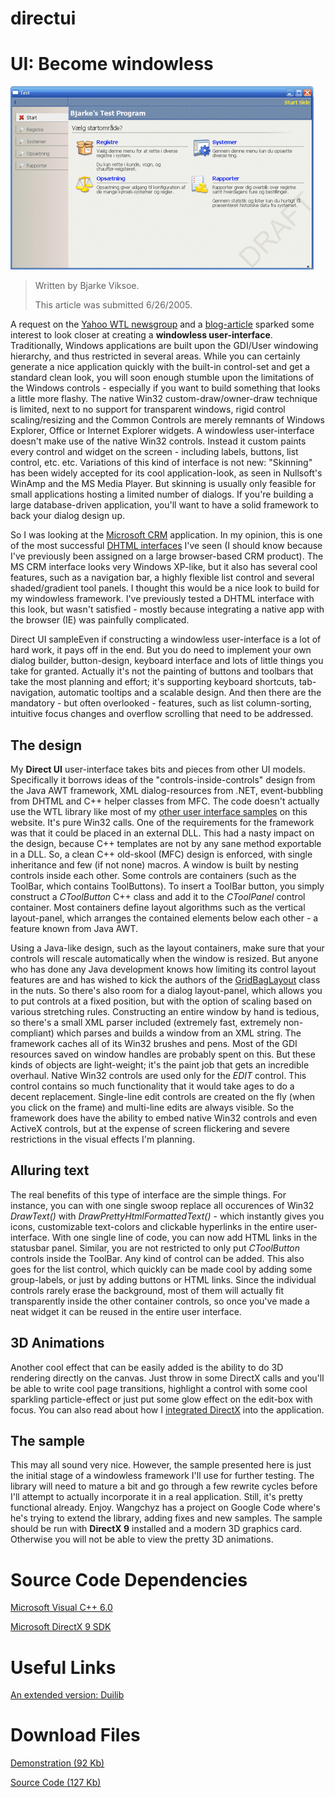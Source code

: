 # directui
# UI: Become windowless

![directui](https://github.com/iquanxin/directui/blob/main/windowless1.png)

> Written by Bjarke Viksoe.
>
> This article was submitted 6/26/2005.

A request on the [Yahoo WTL newsgroup](http://groups.yahoo.com/group/wtl/) and a [blog-article](http://blogs.msdn.com/oldnewthing/archive/2005/02/11/371042.aspx) sparked some interest to look closer at creating a **windowless user-interface**. Traditionally, Windows applications are built upon the GDI/User windowing hierarchy, and thus restricted in several areas. While you can certainly generate a nice application quickly with the built-in control-set and get a standard clean look, you will soon enough stumble upon the limitations of the Windows controls - especially if you want to build something that looks a little more flashy. The native Win32 custom-draw/owner-draw technique is limited, next to no support for transparent windows, rigid control scaling/resizing and the Common Controls are merely remnants of Windows Explorer, Office or Internet Explorer widgets.
A windowless user-interface doesn't make use of the native Win32 controls. Instead it custom paints every control and widget on the screen - including labels, buttons, list control, etc. etc. Variations of this kind of interface is not new: "Skinning" has been widely accepted for its cool application-look, as seen in Nullsoft's WinAmp and the MS Media Player. But skinning is usually only feasible for small applications hosting a limited number of dialogs. If you're building a large database-driven application, you'll want to have a solid framework to back your dialog design up.

So I was looking at the [Microsoft CRM](http://www.microsoft.com/businesssolutions/) application. In my opinion, this is one of the most successful [DHTML interfaces](http://web.archive.org/web/20080213073654/http://blogs.msdn.com/aaronel/articles/230420.aspx) I've seen (I should know because I've previously been assigned on a large browser-based CRM product). The MS CRM interface looks very Windows XP-like, but it also has several cool features, such as a navigation bar, a highly flexible list control and several shaded/gradient tool panels. I thought this would be a nice look to build for my windowless framework. I've previously tested a DHTML interface with this look, but wasn't satisfied - mostly because integrating a native app with the browser (IE) was painfully complicated.

Direct UI sampleEven if constructing a windowless user-interface is a lot of hard work, it pays off in the end. But you do need to implement your own dialog builder, button-design, keyboard interface and lots of little things you take for granted. Actually it's not the painting of buttons and toolbars that take the most planning and effort; it's supporting keyboard shortcuts, tab-navigation, automatic tooltips and a scalable design. And then there are the mandatory - but often overlooked - features, such as list column-sorting, intuitive focus changes and overflow scrolling that need to be addressed.

## The design
My **Direct UI** user-interface takes bits and pieces from other UI models. Specifically it borrows ideas of the "controls-inside-controls" design from the Java AWT framework, XML dialog-resources from .NET, event-bubbling from DHTML and C++ helper classes from MFC. The code doesn't actually use the WTL library like most of my [other user interface samples](http://www.viksoe.dk/code/all_wtl.htm) on this website. It's pure Win32 calls.
One of the requirements for the framework was that it could be placed in an external DLL. This had a nasty impact on the design, because C++ templates are not by any sane method exportable in a DLL. So, a clean C++ old-skool (MFC) design is enforced, with single inheritance and few (if not none) macros.
A window is built by nesting controls inside each other. Some controls are containers (such as the ToolBar, which contains ToolButtons). To insert a ToolBar button, you simply construct a *CToolButton* C++ class and add it to the *CToolPanel* control container. Most containers define layout algorithms such as the vertical layout-panel, which arranges the contained elements below each other - a feature known from Java AWT.

Using a Java-like design, such as the layout containers, make sure that your controls will rescale automatically when the window is resized. But anyone who has done any Java development knows how limiting its control layout features are and has wished to kick the authors of the [GridBagLayout](http://java.sun.com/j2se/1.3/docs/api/java/awt/GridBagLayout.html) class in the nuts. So there's also room for a dialog layout-panel, which allows you to put controls at a fixed position, but with the option of scaling based on various stretching rules.
Constructing an entire window by hand is tedious, so there's a small XML parser included (extremely fast, extremely non-compliant) which parses and builds a window from an XML string.
The framework caches all of its Win32 brushes and pens. Most of the GDI resources saved on window handles are probably spent on this. But these kinds of objects are light-weight; it's the paint job that gets an incredible overhaul.
Native Win32 controls are used only for the *EDIT* control. This control contains so much functionality that it would take ages to do a decent replacement. Single-line edit controls are created on the fly (when you click on the frame) and multi-line edits are always visible. So the framework does have the ability to embed native Win32 controls and even ActiveX controls, but at the expense of screen flickering and severe restrictions in the visual effects I'm planning.

## Alluring text
The real benefits of this type of interface are the simple things. For instance, you can with one single swoop replace all occurences of Win32 *DrawText()* with *DrawPrettyHtmlFormattedText()* - which instantly gives you icons, customizable text-colors and clickable hyperlinks in the entire user-interface. With one single line of code, you can now add HTML links in the statusbar panel.
Similar, you are not restricted to only put *CToolButton* controls inside the ToolBar. Any kind of control can be added. This also goes for the list control, which quickly can be made cool by adding some group-labels, or just by adding buttons or HTML links. Since the individual controls rarely erase the background, most of them will actually fit transparently inside the other container controls, so once you've made a neat widget it can be reused in the entire user interface.

## 3D Animations
Another cool effect that can be easily added is the ability to do 3D rendering directly on the canvas. Just throw in some DirectX calls and you'll be able to write cool page transitions, highlight a control with some cool sparkling particle-effect or just put some glow effect on the edit-box with focus.
You can also read about how I [integrated DirectX](http://www.viksoe.dk/code/windowless2.htm) into the application.

## The sample
This may all sound very nice. However, the sample presented here is just the initial stage of a windowless framework I'll use for further testing. The library will need to mature a bit and go through a few rewrite cycles before I'll attempt to actually incorporate it in a real application. Still, it's pretty functional already. Enjoy.
Wangchyz has a project on Google Code where's he's trying to extend the library, adding fixes and new samples.
The sample should be run with **DirectX 9** installed and a modern 3D graphics card. Otherwise you will not be able to view the pretty 3D animations.

# Source Code Dependencies
[Microsoft Visual C++ 6.0](https://visualstudio.microsoft.com/)

[Microsoft DirectX 9 SDK](https://www.microsoft.com/en-us/search?q=directx)

# Useful Links
[An extended version: Duilib](https://github.com/duilib/duilib)

# Download Files
[Demonstration (92 Kb)](http://www.viksoe.dk/code/downloads/directui.zip)

[Source Code (127 Kb)](http://www.viksoe.dk/code/downloads/directui_src.zip)
